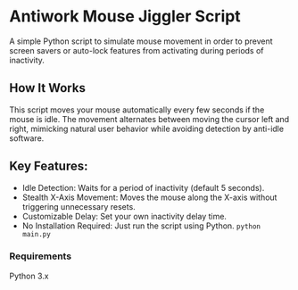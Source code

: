# Antiwork Mouse Jiggler Script
A simple Python script to simulate mouse movement in order to prevent screen savers or auto-lock features from activating during periods of inactivity.


## How It Works
This script moves your mouse automatically every few seconds if the mouse is idle. The movement alternates between moving the cursor left and right, mimicking natural user behavior while avoiding detection by anti-idle software.


## Key Features:
- Idle Detection: Waits for a period of inactivity (default 5 seconds).
- Stealth X-Axis Movement: Moves the mouse along the X-axis without triggering unnecessary resets.
- Customizable Delay: Set your own inactivity delay time.
- No Installation Required: Just run the script using Python. `python main.py`


### Requirements
Python 3.x
